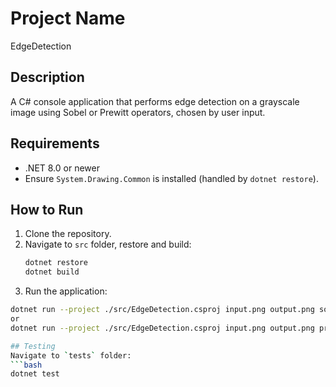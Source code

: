 # Project Name
EdgeDetection

## Description
A C# console application that performs edge detection on a grayscale image using Sobel or Prewitt operators, chosen by user input.

## Requirements
- .NET 8.0 or newer
- Ensure `System.Drawing.Common` is installed (handled by `dotnet restore`).

## How to Run
1. Clone the repository.
2. Navigate to `src` folder, restore and build:
   ```bash
   dotnet restore
   dotnet build

3. Run the application:
```bash
dotnet run --project ./src/EdgeDetection.csproj input.png output.png sobel
or
dotnet run --project ./src/EdgeDetection.csproj input.png output.png prewitt

## Testing
Navigate to `tests` folder:
```bash
dotnet test

